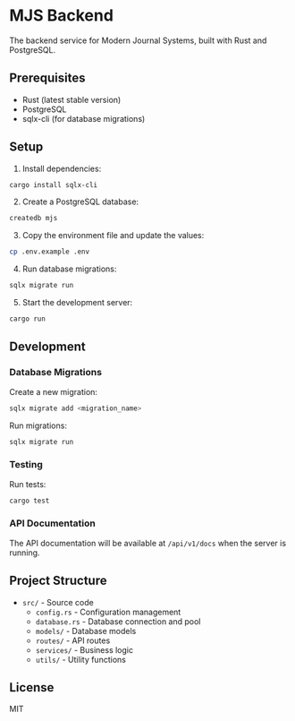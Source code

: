 # MJS Backend

The backend service for Modern Journal Systems, built with Rust and PostgreSQL.

## Prerequisites

- Rust (latest stable version)
- PostgreSQL
- sqlx-cli (for database migrations)

## Setup

1. Install dependencies:
```bash
cargo install sqlx-cli
```

2. Create a PostgreSQL database:
```bash
createdb mjs
```

3. Copy the environment file and update the values:
```bash
cp .env.example .env
```

4. Run database migrations:
```bash
sqlx migrate run
```

5. Start the development server:
```bash
cargo run
```

## Development

### Database Migrations

Create a new migration:
```bash
sqlx migrate add <migration_name>
```

Run migrations:
```bash
sqlx migrate run
```

### Testing

Run tests:
```bash
cargo test
```

### API Documentation

The API documentation will be available at `/api/v1/docs` when the server is running.

## Project Structure

- `src/` - Source code
  - `config.rs` - Configuration management
  - `database.rs` - Database connection and pool
  - `models/` - Database models
  - `routes/` - API routes
  - `services/` - Business logic
  - `utils/` - Utility functions

## License

MIT
